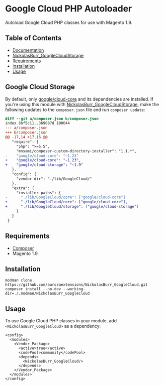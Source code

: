 # Google Cloud PHP Autoloader

Autoload Google Cloud PHP classes for use with Magento 1.9.

## Table of Contents

+ [Documentation](https://docs.auroraextensions.com/magento/extensions/1.x/googlecloud/latest/)
+ [NickolasBurr\_GoogleCloudStorage](#google-cloud-storage)
+ [Requirements](#requirements)
+ [Installation](#installation)
+ [Usage](#usage)

## Google Cloud Storage

By default, only [google/cloud-core](https://packagist.org/packages/google/cloud-core) and its dependencies
are installed. If you're using this module with [NickolasBurr\_GoogleCloudStorage](https://github.com/auroraextensions/NickolasBurr_GoogleCloudStorage),
make the following updates to the `composer.json` file and run `composer update`:

```diff
diff --git a/composer.json b/composer.json
index 8bf5c11..369087d 100644
--- a/composer.json
+++ b/composer.json
@@ -17,14 +17,16 @@
   "require": {
     "php": ">=5.5",
     "mnsami/composer-custom-directory-installer": "1.1.*",
-    "google/cloud-core": "~1.23"
+    "google/cloud-core": "~1.23",
+    "google/cloud-storage": "~1.9"
   },
   "config": {
     "vendor-dir": "./lib/GoogleCloud/"
   },
   "extra": {
     "installer-paths": {
-      "./lib/GoogleCloud/core": ["google/cloud-core"]
+      "./lib/GoogleCloud/core": ["google/cloud-core"],
+      "./lib/GoogleCloud/storage": ["google/cloud-storage"]
     }
   }
 }
```

## Requirements

+ [Composer](https://getcomposer.org)
+ Magento 1.9

## Installation

```
modman clone https://github.com/auroraextensions/NickolasBurr_GoogleCloud.git
composer install --no-dev --working-dir=./.modman/NickolasBurr_GoogleCloud
```

## Usage

To use Google Cloud PHP classes in your module, add `<NickolasBurr_GoogleCloud>` as a dependency:

```
<config>
  <modules>
    <Vendor_Package>
      <active>true</active>
      <codePool>community</codePool>
      <depends>
        <NickolasBurr_GoogleCloud/>
      </depends>
    </Vendor_Package>
  </modules>
</config>
```
